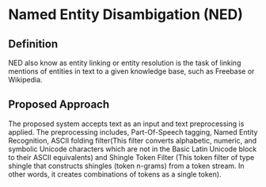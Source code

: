 Named Entity Disambigation (NED)
==========================
Definition
----------
NED also know as entity linking or entity resolution  is the task of linking mentions of entities in text to a given
knowledge base, such as Freebase or Wikipedia.

Proposed Approach 
-----------------
The proposed system accepts text as an input and text preprocessing is applied. The preprocessing includes, Part-Of-Speech tagging,
Named Entity Recognition,  ASCII folding filter(This filter converts alphabetic, numeric, and symbolic Unicode characters which are 
not in the Basic Latin Unicode block to their ASCII equivalents) and Shingle Token Filter (This token filter of type shingle that constructs shingles (token n-grams)
from a token stream. In other words, it creates combinations of tokens as a single token).   